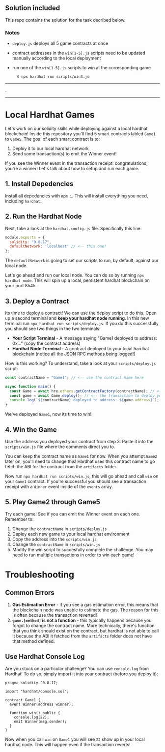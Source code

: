 ## Solution included
This repo contains the solution for the task decribed below.

### **Notes**

- `deploy.js` deploys all 5 game contracts at once
- contract addresses in the `win[1-5].js` scripts need to be updated manually according to the local deployment
- run one of the `win[1-5].js` scripts to win at the corresponding game

        $ npx hardhat run scripts/win3.js

---
.

---

# Local Hardhat Games

Let's work on our solidity skills while deploying against a local hardhat blockchain! Inside this repository you'll find 5 smart contracts labled `Game1` to `Game5`. The goal of each smart contract is to:

1. Deploy it to our local hardhat network
2. Send some transaction(s) to emit the Winner event!

If you see the Winner event in the transaction receipt: congratulations, you're a winner! Let's talk about how to setup and run each game.

## 1. Install Depedencies

Install all depedencies with `npm i`. This will install everything you need, including `hardhat`.

## 2. Run the Hardhat Node

Next, take a look at the `hardhat.config.js` file. Specifically this line:

```javascript
module.exports = {
  solidity: "0.8.17",
  defaultNetwork: 'localhost' // <-- this one!
};
```

The `defaultNetwork` is going to set our scripts to run, by default, against our local node. 

Let's go ahead and run our local node. You can do so by running `npx hardhat node`. This will spin up a local, persistent hardhat blockchain on your port 8545. 

## 3. Deploy a Contract

Its time to deploy a contract! We can use the deploy script to do this. Open up a second terminal and **keep your hardhat node running**. In this new terminal run `npx hardhat run scripts/deploy.js`. If you do this successfully you should see two things in the two terminals:

- **Your Script Terminal** - A message saying "Game1 deployed to address: 0x..." (copy the contract address)
- **Hardhat Node Terminal** - A contract deployed to your local hardhat blockchain (notice all the JSON RPC methods being logged!)

How is this working? To understand, take a look at your `scripts/deploy.js` script:

```javascript
const contractName = "Game1"; // <-- use the contract name here

async function main() {
  const Game = await hre.ethers.getContractFactory(contractName); // <-- hardhat compiles and grabs the contract abi/bytecode using the name
  const game = await Game.deploy(); // <-- the transaction to deploy your contract to the blockchain
  console.log(`${contractName} deployed to address: ${game.address}`); // <-- our log telling us the address!
}
```

We've deployed `Game1`, now its time to win!

## 4. Win the Game

Use the address you deployed your contract from step 3. Paste it into the `scripts/win.js` file where the comments direct you to. 

You can keep the contract name as `Game1` for now. When you attempt `Game2` later on, you'll need to change this! Hardhat uses this contract name to go fetch the ABI for the contract from the `artifacts` folder.

Now run `npx hardhat run scripts/win.js`, this will go ahead and call `win` on your `Game1` contract. If you're successful you should see a transaction receipt with a `Winner` event inside of the `events` array. 

## 5. Play Game2 through Game5

Try each game! See if you can emit the Winner event on each one. Remember to:

1. Change the `contractName` in `scripts/deploy.js`
2. Deploy each new game to your local hardhat environment 
3. Copy the address into the `scripts/win.js`
4. Change the `contractName` in `scripts/win.js`
5. Modify the win script to succesfully complete the challenge. You may need to run multiple transactions in order to win each game!

# Troubleshooting

## Common Errors

1. **Gas Estimation Error** - if you see a gas estimation error, this means that the blockchain node was unable to estimate the gas. The reason for this is often because the transaction reverted! 
2. **`game.[method]` is not a function** - this typically happens because you forgot to change the contract name. More technically, there's function that you think should exist on the contract, but hardhat is not able to call it because the ABI it fetched from the `artifacts` folder does not have that method defined.

## Use Hardhat Console Log

Are you stuck on a particular challenge? You can use `console.log` from Hardhat! To do so, simply import it into your contract (before you deploy it):

```solidity
pragma solidity ^0.8.17;

import "hardhat/console.sol";

contract Game1 {
  event Winner(address winner);

  function win() public {
    console.log(22);
    emit Winner(msg.sender);
  }
}
```

Now when you call `win` on `Game1` you will see `22` show up in your local hardhat node. This will happen even if the transaction reverts!